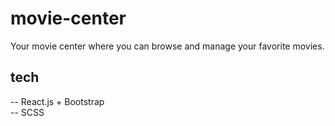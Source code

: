 # movie-center

Your movie center where you can browse and manage your favorite movies.

## tech

-- React.js + Bootstrap <br>
-- SCSS <br>
